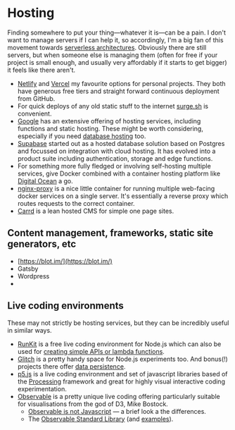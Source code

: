 # Hosting

Finding somewhere to put your thing—whatever it is—can be a pain. I don't want to manage servers if I can help it, so accordingly, I'm a big fan of this movement towards [serverless architectures](https://en.wikipedia.org/wiki/Serverless\_computing). Obviously there are still servers, but when someone else is managing them (often for free if your project is small enough, and usually very affordably if it starts to get bigger) it feels like there aren't.

* [Netlify](https://www.netlify.com/) and [Vercel](https://vercel.com/) my favourite options for personal projects. They both have generous free tiers and straight forward continuous deployment from GitHub.
* For quick deploys of any old static stuff to the internet [surge.sh](https://surge.sh/) is convenient.
* [Google](https://cloud.google.com/products/) has an extensive offering of hosting services, including functions and static hosting. These might be worth considering, especially if you need [database hosting](data-collection/#databases) too.
* [Supabase](https://supabase.com/) started out as a hosted database solution based on Postgres and focussed on integration with cloud hosting. It has evolved into a product suite including authentication, storage and edge functions.
* For something more fully fledged or involving self-hosting multiple services, give Docker combined with a container hosting platform like [Digital Ocean](https://www.digitalocean.com/) a go.
* [nginx-proxy](https://github.com/jwilder/nginx-proxy) is a nice little container for running multiple web-facing docker services on a single server. It's essentially a reverse proxy which routes requests to the correct container.
* [Carrd](https://carrd.co/) is a lean hosted CMS for simple one page sites.

## Content management, frameworks, static site generators, etc

* [https://blot.im/](https://blot.im/)
* Gatsby
* Wordpress
*

## Live coding environments

These may not strictly be hosting services, but they can be incredibly useful in similar ways.

* [RunKit](https://runkit.com/) is a free live coding environment for Node.js which can also be used for [creating simple APIs or lambda functions](https://runkit.com/docs/endpoint).
* [Glitch](https://glitch.com/) is a pretty handy space for Node.js experiments too. And bonus(!) projects there offer [data persistence](https://glitch.com/storage).
* [p5.js](https://p5js.org/) is a live coding environment and set of javascript libraries based of the [Processing](https://processing.org/) framework and great for highly visual interactive coding experimentation.&#x20;
* [Observable](https://observablehq.com/) is a pretty unique live coding offering particularly suitable for visualisations from the god of D3, Mike Bostock.
  * [Observable is not Javascript](https://observablehq.com/@observablehq/observables-not-javascript) — a brief look a the differences.
  * The [Observable Standard Library](https://github.com/observablehq/stdlib/blob/master/README.md) (and [examples](https://observablehq.com/@observablehq/standard-library)).
